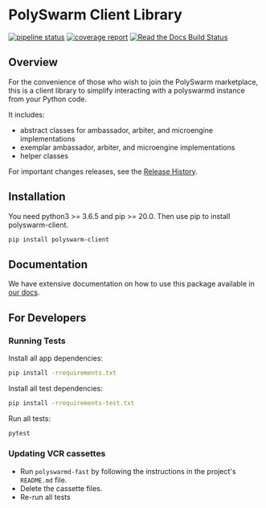 # PolySwarm Client Library

[![pipeline status](https://gitlab.polyswarm.io/externalci/polyswarm-client/badges/master/pipeline.svg)](https://gitlab.polyswarm.io/externalci/polyswarm-client/commits/master)
[![coverage report](https://gitlab.polyswarm.io/externalci/polyswarm-client/badges/master/coverage.svg)](https://gitlab.polyswarm.io/externalci/polyswarm-client/commits/master)
[![Read the Docs Build Status](https://readthedocs.org/projects/polyswarm-client/badge/?version=latest)](https://polyswarm-client.readthedocs.io/en/latest/)


## Overview

For the convenience of those who wish to join the PolySwarm marketplace, this is
a client library to simplify interacting with a polyswarmd instance from your Python code.

It includes:

* abstract classes for ambassador, arbiter, and microengine implementations
* exemplar ambassador, arbiter, and microengine implementations
* helper classes

For important changes releases, see the [Release History](https://github.com/polyswarm/polyswarm-client/blob/master/HISTORY.md).

## Installation

You need python3 >= 3.6.5 and pip >= 20.0.
Then use pip to install polyswarm-client.

```bash
pip install polyswarm-client
```

## Documentation

We have extensive documentation on how to use this package available in [our docs](https://docs.polyswarm.io).

## For Developers

### Running Tests

Install all app dependencies:

```bash
pip install -rrequirements.txt
```

Install all test dependencies:

```bash
pip install -rrequirements-test.txt
```

Run all tests:

```bash
pytest
```

### Updating VCR cassettes

- Run `polyswarmd-fast` by following the instructions in the project's `README.md` file.
- Delete the cassette files.
- Re-run all tests
